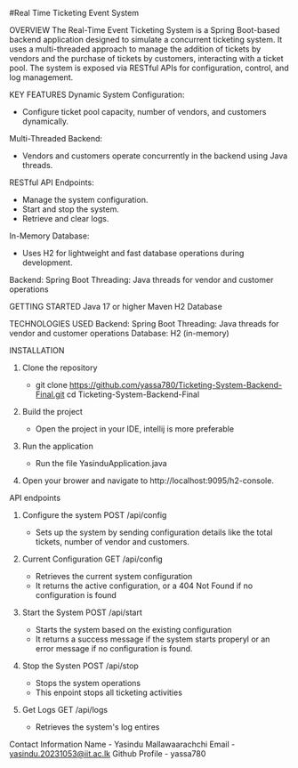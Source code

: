 #Real Time Ticketing Event System 

OVERVIEW
The Real-Time Event Ticketing System is a Spring Boot-based backend application designed to simulate a concurrent ticketing system. 
It uses a multi-threaded approach to manage the addition of tickets by vendors and the purchase of tickets by customers, 
interacting with a ticket pool. The system is exposed via RESTful APIs for configuration, control, and log management.

KEY FEATURES
Dynamic System Configuration:
 - Configure ticket pool capacity, number of vendors, and customers dynamically.
   
Multi-Threaded Backend:
 - Vendors and customers operate concurrently in the backend using Java threads.

RESTful API Endpoints:
 - Manage the system configuration.
 - Start and stop the system.
 - Retrieve and clear logs.

In-Memory Database:
 - Uses H2 for lightweight and fast database operations during development.


Backend: Spring Boot
Threading: Java threads for vendor and customer operations

GETTING STARTED
Java 17 or higher
Maven
H2 Database

TECHNOLOGIES USED
Backend: Spring Boot
Threading: Java threads for vendor and customer operations
Database: H2 (in-memory)

INSTALLATION
1. Clone the repository
   - git clone https://github.com/yassa780/Ticketing-System-Backend-Final.git
     cd Ticketing-System-Backend-Final

2. Build the project
    - Open the project in your IDE, intellij is more preferable

3. Run the application
    - Run the file YasinduApplication.java
      
4. Open your brower and navigate to http://localhost:9095/h2-console.

API endpoints
1. Configure the system
   POST /api/config
    - Sets up the system by sending configuration details like the total tickets, number of vendor and customers.

2. Current Configuration
   GET /api/config
    - Retrieves the current system configuration
    - It returns the active configuration, or a 404 Not Found if no configuration is found

 3. Start the System
    POST /api/start
     - Starts the system based on the existing configuration
     - It returns a success message if the system starts properyl or an error message if no configuration is found.
 4. Stop the Systen
    POST /api/stop
     - Stops the system operations
     - This enpoint stops all ticketing activities
 5. Get Logs
    GET /api/logs
     - Retrieves the system's log entires

Contact Information
Name - Yasindu Mallawaarachchi
Email - yasindu.20231053@iit.ac.lk
Github Profile - yassa780
     




